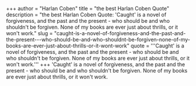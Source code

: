 +++
author = "Harlan Coben"
title = "the best Harlan Coben Quote"
description = "the best Harlan Coben Quote: 'Caught' is a novel of forgiveness, and the past and the present - who should be and who shouldn't be forgiven. None of my books are ever just about thrills, or it won't work."
slug = "caught-is-a-novel-of-forgiveness-and-the-past-and-the-present---who-should-be-and-who-shouldnt-be-forgiven-none-of-my-books-are-ever-just-about-thrills-or-it-wont-work"
quote = '''Caught' is a novel of forgiveness, and the past and the present - who should be and who shouldn't be forgiven. None of my books are ever just about thrills, or it won't work.'''
+++
'Caught' is a novel of forgiveness, and the past and the present - who should be and who shouldn't be forgiven. None of my books are ever just about thrills, or it won't work.
